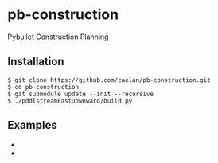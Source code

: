 # pb-construction
Pybullet Construction Planning

## Installation

```
$ git clone https://github.com/caelan/pb-construction.git
$ cd pb-construction
$ git submodule update --init --recursive
$ ./pddlstreamFastDownward/build.py
```

## Examples

*
*
